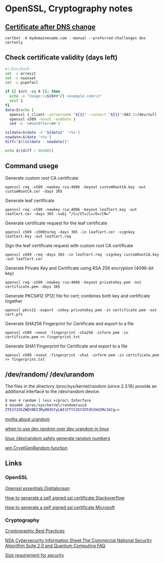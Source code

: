 # OpenSSL, Cryptography notes

## [Certificate after DNS change](https://serverfault.com/questions/750902/how-to-use-lets-encrypt-dns-01-challenge-validation#812038)
`certbot -d mydomainename.com --manual --preferred-challenges dns certonly`

## Check certificate validity (days left)
```bash
#!/bin/bash
set -o errexit
set -o nounset
set -o pipefail

if [[ ${#} -eq 0 ]]; then
  echo -e "Usage:\v${0##*/} <example.com>\n"
  exit 1
fi
data=$(echo |
  openssl s_client -servername "${1}" -connect "${1}":443 2>/dev/null |
  openssl x509 -noout -enddate |
  sed -e 's#notAfter=##')

ssldate=$(date -d "${data}" '+%s')
nowdate=$(date '+%s')
diff="$((ssldate - nowdate))"

echo $((diff / 86400))
```

## Command usege
Generate custom root CA certificate

`openssl req -x509 -newkey rsa:4096 -keyout customRootCA.key -out customRootCA.cer -days 365`

Generate leaf certificate

`openssl req -x509 -newkey rsa:4096 -keyout leafCert.key -out leafCert.cer -days 365 -subj “/C=/ST=/L=/O=/CN=”`

Generate certificate request for the leaf certificate

`openssl x509 -x509toreq -days 365 -in leafCert.cer -signkey leafCert.key -out leafCert.req`

Sign the leaf certificate request with custom root CA certificate

`openssl x509 -req -days 365 -in leafCert.req -signkey customRootCA.key -out leafCert.cer`

Generate Private Key and Certificate using RSA 256 encryption (4096-bit key)

`openssl req -x509 -newkey rsa:4096 -keyout privatekey.pem -out certificate.pem -days 365`

Generate PKCS#12 (P12) file for cert; combines both key and certificate together

`openssl pkcs12 -export -inkey privatekey.pem -in certificate.pem -out cert.pfx`

Generate SHA256 Fingerprint for Certificate and export to a file

`openssl x509 -noout -fingerprint -sha256 -inform pem -in certificate.pem >> fingerprint.txt`

Generate SHA1 Fingerprint for Certificate and export to a file

`openssl x509 -noout -fingerprint -sha1 -inform pem -in certificate.pem >> fingerprint.txt`

## /dev/random/ /dev/urandom

The files in the directory /proc/sys/kernel/random (since 2.3.16) provide an additional interface to the /dev/random device. 
```sh
$ man 4 random | less +/proc\ Interface
$ base64 /proc/sys/kernel/random/uuid
ZTE2Y2U5ZWQtNDI3My00ZGYyLWI3YTYtZGY2OTdhZmU1MzJkCg==
```
[myths about urandom](https://www.2uo.de/myths-about-urandom/)

[when to use dev random over dev urandom in linux](https://crypto.stackexchange.com/questions/41595/when-to-use-dev-random-over-dev-urandom-in-linux)

[linux /dev/random safely generate random numbers](https://sockpuppet.org/blog/2014/02/25/safely-generate-random-numbers/)

[win CryptGenRandom function](https://learn.microsoft.com/en-us/windows/win32/api/wincrypt/nf-wincrypt-cryptgenrandom?redirectedfrom=MSDN)

## Links
### OpenSSL 
[Openssl essentials Digitalocean](https://www.digitalocean.com/community/tutorials/openssl-essentials-working-with-ssl-certificates-private-keys-and-csrs)

[How to generate a self signed ssl certificate Stackoverflow](https://stackoverflow.com/questions/10175812/how-to-generate-a-self-signed-ssl-certificate-using-openssl)

[How to generate a self signed ssl certificate Microsoft](https://techcommunity.microsoft.com/t5/itops-talk-blog/how-to-create-a-self-signed-certificate-in-azure-using-cloud/ba-p/401403)

### Cryptography 
[Cryptographic Best Practices](https://gist.github.com/adrianbiro/a58ba492cb9eeb96c7902dfac6b34fa7)

[NSA Cybersecurity Information Sheet The Commercial National Security Algorithm Suite 2.0 and Quantum Computing FAQ](https://media.defense.gov/2022/Sep/07/2003071836/-1/-1/0/CSI_CNSA_2.0_FAQ_.PDF)

[Size requirement for security](https://www.keylength.com/en/compare/)
